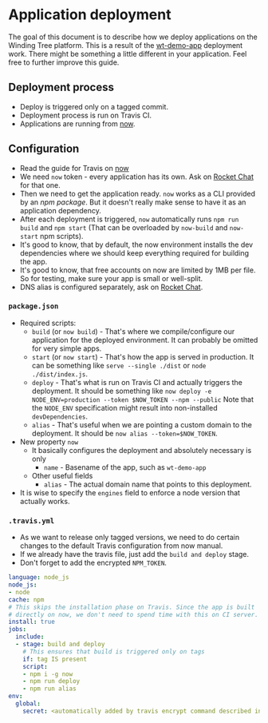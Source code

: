 # Application deployment

The goal of this document is to describe how we deploy applications
on the Winding Tree platform. This is a result of the
[wt-demo-app](https://github.com/windingtree/wt-demo-app/pull/96)
deployment work. There might be something a little different in your
application. Feel free to further improve this guide.

## Deployment process

- Deploy is triggered only on a tagged commit.
- Deployment process is run on Travis CI.
- Applications are running from [now](https://zeit.co/now).

## Configuration

- Read the guide for Travis on [now](https://zeit.co/docs/examples/travis)
- We need `now` token - every application has its own. Ask on
[Rocket Chat](https://windingtree.rocket.chat) for that one.
- Then we need to get the application ready. `now` works as a CLI provided by
an *npm package*. But it doesn't really make sense to have it as an application
dependency.
- After each deployment is triggered, `now` automatically runs `npm run build` and
`npm start` (That can be overloaded by `now-build` and `now-start` npm scripts).
- It's good to know, that by default, the now environment installs the dev dependencies
where we should keep everything required for building the app.
- It's good to know, that free accounts on now are limited by 1MB per file. So for testing,
make sure your app is small or well-split.
- DNS alias is configured separately, ask on [Rocket Chat](https://windingtree.rocket.chat).

### `package.json`

- Required scripts:
  - `build` (or `now build`) - That's where we compile/configure our application
  for the deployed environment. It can probably be omitted for very simple apps.
  - `start` (or `now start`) - That's how the app is served in production. It can
  be something like `serve --single ./dist` or `node ./dist/index.js`.
  - `deploy` - That's what is run on Travis CI and actually triggers the deployment.
  It should be something like `now deploy -e NODE_ENV=production --token $NOW_TOKEN --npm --public`
  Note that the `NODE_ENV` specification might result into non-installed `devDependencies`.
  - `alias` - That's useful when we are pointing a custom domain to the deployment.
  It should be `now alias --token=$NOW_TOKEN`.
- New property `now`
  - It basically configures the deployment and absolutely necessary is only
    - `name` - Basename of the app, such as `wt-demo-app`
  - Other useful fields
    - `alias` - The actual domain name that points to this deployment.
- It is wise to specify the `engines` field to enforce a node version that actually works.

### `.travis.yml`

- As we want to release only tagged versions, we need to do certain changes to
the default Travis configuration from now manual.
- If we already have the travis file, just add the `build and deploy` stage.
- Don't forget to add the encrypted `NPM_TOKEN`.

```yaml
language: node_js
node_js:
- node
cache: npm
# This skips the installation phase on Travis. Since the app is built
# directly on now, we don't need to spend time with this on CI server.
install: true 
jobs:
  include:
  - stage: build and deploy
    # This ensures that build is triggered only on tags
    if: tag IS present
    script:
    - npm i -g now
    - npm run deploy
    - npm run alias
env:
  global:
    secret: <automatically added by travis encrypt command described in now guide>
```